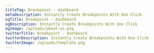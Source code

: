 ```yaml
---
titleTag: Breakpoint - dashboard
metaDescription: Instantly Create Breakpoints With One Click
ogTitle: Breakpoint - dashboard
ogDescription: Instantly Create Breakpoints With One Click
ogImage: /uploads/about-us.png
twitterTitle: Breakpoint - dashboard
twitterDescription: Instantly Create Breakpoints With One Click
twitterImage: /uploads/template.png
---
```

